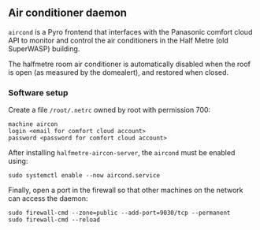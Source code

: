 ## Air conditioner daemon

`aircond` is a Pyro frontend that interfaces with the Panasonic comfort cloud API to monitor and control the air conditioners in the Half Metre (old SuperWASP) building.

The halfmetre room air conditioner is automatically disabled when the roof is open (as measured by the domealert), and restored when closed.

### Software setup

Create a file `/root/.netrc` owned by root with permission 700:
```
machine aircon
login <email for comfort cloud account>
password <password for comfort cloud account>
```

After installing `halfmetre-aircon-server`, the `aircond` must be enabled using:
```
sudo systemctl enable --now aircond.service
```

Finally, open a port in the firewall so that other machines on the network can access the daemon:
```
sudo firewall-cmd --zone=public --add-port=9030/tcp --permanent
sudo firewall-cmd --reload
```
